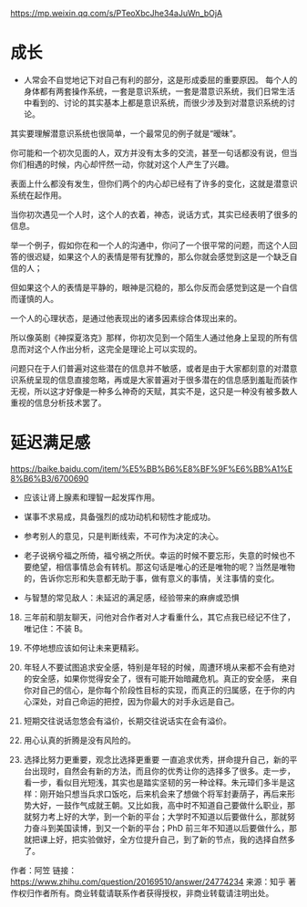 https://mp.weixin.qq.com/s/PTeoXbcJhe34aJuWn_bOjA

# 成长

- 人常会不自觉地记下对自己有利的部分，这是形成委屈的重要原因。
  每个人的身体都有两套操作系统，一套是意识系统，一套是潜意识系统，我们日常生活中看到的、讨论的其实基本上都是意识系统，而很少涉及到对潜意识系统的讨论。

其实要理解潜意识系统也很简单，一个最常见的例子就是“暧昧”。

你可能和一个初次见面的人，双方并没有太多的交流，甚至一句话都没有说，但当你们相遇的时候，内心却怦然一动，你就对这个人产生了兴趣。

表面上什么都没有发生，但你们两个的内心却已经有了许多的变化，这就是潜意识系统在起作用。

当你初次遇见一个人时，这个人的衣着，神态，说话方式，其实已经表明了很多的信息。

举一个例子，假如你在和一个人的沟通中，你问了一个很平常的问题，而这个人回答的很迟疑，如果这个人的表情是带有犹豫的，那么你就会感觉到这是一个缺乏自信的人；

但如果这个人的表情是平静的，眼神是沉稳的，那么你反而会感觉到这是一个自信而谨慎的人。

一个人的心理状态，是通过他表现出的诸多因素综合体现出来的。

所以像英剧《神探夏洛克》那样，你初次见到一个陌生人通过他身上呈现的所有信息而对这个人作出分析，这完全是理论上可以实现的。

问题只在于人们普遍对这些潜在的信息并不敏感，或者是由于大家都刻意的对潜意识系统呈现的信息直接忽略，再或是大家普遍对于很多潜在的信息感到羞耻而装作无视，所以这才好像是一种多么神奇的天赋，其实不是，这只是一种没有被多数人重视的信息分析技术罢了。

# 延迟满足感

https://baike.baidu.com/item/%E5%BB%B6%E8%BF%9F%E6%BB%A1%E8%B6%B3/6700690

- 应该让肾上腺素和理智一起发挥作用。

- 谋事不求易成，具备强烈的成功动机和韧性才能成功。
- 参考别人的意见，只是判断线索，不可作为决定的决心。
- 老子说祸兮福之所倚，福兮祸之所伏。幸运的时候不要忘形，失意的时候也不要绝望，相信事情总会有转机。那这句话是唯心的还是唯物的呢？当然是唯物的，告诉你忘形和失意都无助于事，做有意义的事情，关注事情的变化。
- 与智慧的常见敌人：未延迟的满足感，经验带来的麻痹或恐惧

18. 三年前和朋友聊天，问他对合作者对人才看重什么，其它点我已经记不住了，唯记住：不装 B。
19. 不停地想应该如何让未来更精彩。
20. 年轻人不要试图追求安全感，特别是年轻的时候，周遭环境从来都不会有绝对的安全感，如果你觉得安全了，很有可能开始暗藏危机。真正的安全感， 来自你对自己的信心，是你每个阶段性目标的实现，而真正的归属感，在于你的内心深处，对自己命运的把控，因为你最大的对手永远是自己。
21. 短期交往说话忽悠会有溢价，长期交往说话实在会有溢价。
22. 用心认真的折腾是没有风险的。

23. 选择比努力更重要，观念比选择更重要
    一直追求优秀，拼命提升自己，新的平台出现时，自然会有新的方法，而且你的优秀让你的选择多了很多。走一步，看一步，看似目光短浅，其实也是踏实坚韧的另一种诠释。朱元璋们多半是这样：刚开始只想当兵求口饭吃，后来机会来了想做个将军封妻荫子，再后来形势大好，一鼓作气成就王朝。又比如我，高中时不知道自己要做什么职业，那就努力考上好的大学，到一个新的平台；大学时不知道以后要做什么，那就努力奋斗到美国读博，到又一个新的平台；PhD 前三年不知道以后要做什么，那就把课上好，把实验做好，全方位提升自己，到了新的节点，我的选择自然多了。

作者：阿笠
链接：https://www.zhihu.com/question/20169510/answer/24774234
来源：知乎
著作权归作者所有。商业转载请联系作者获得授权，非商业转载请注明出处。
